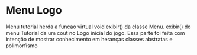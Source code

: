 # Menu Logo
Menu tutorial herda a funcao virtual void exibir() da classe Menu. exibir() do menu Tutorial da um cout no Logo inicial do jogo.
Essa parte foi feita com intenção de mostrar conhecimento em heranças classes abstratas e polimorfismo
